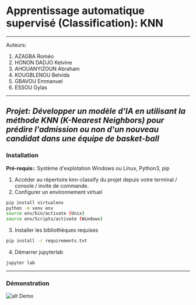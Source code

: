 # Apprentissage automatique supervisé (Classification): KNN

---

Auteurs:

1. AZAGBA Roméo
2. HONON DADJO Kelvine
3. AHOUANYIZOUN Abraham
4. KOUGBLENOU Belvida
5. GBAVOU Emmanuel
6. ESSOU Gylas

---

## _Projet: Développer un modèle d'IA en utilisant la méthode KNN (K-Nearest Neighbors) pour prédire l'admission ou non d'un nouveau candidat dans une équipe de basket-ball_

### Installation

**Pré-requis:**: Système d'explotation Windows ou Linux, Python3, pip

1. Accéder au répertoire knn-classify du projet depuis votre terminal / console / invite de commande.
2. Configurer un environnement virtuel

```bash
pip install virtualenv
python -m venv env
source env/bin/activate (Unix)
source env/Scripts/activate (Windows)
```

3. Installer les bibliothèques requises

```bash
pip install -r requirements.txt
```

4. Démarrer jupyterlab

```bash
jupyter lab
```

---

### Démonstration

![alt Demo](demo.gif)
